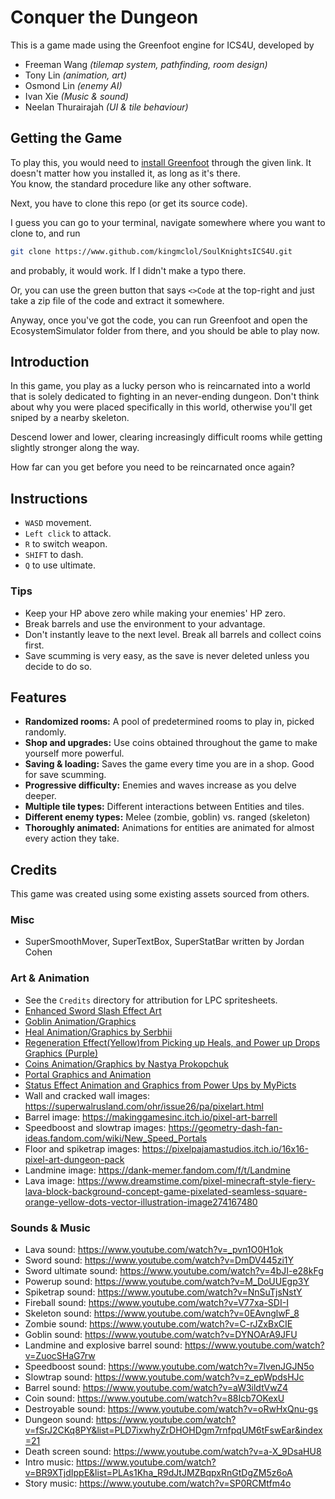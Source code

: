 # Conquer the Dungeon
This is a game made using the Greenfoot engine for ICS4U, developed by
* Freeman Wang *(tilemap system, pathfinding, room design)*
* Tony Lin *(animation, art)*
* Osmond Lin *(enemy AI)*
* Ivan Xie *(Music & sound)*
* Neelan Thurairajah *(UI & tile behaviour)*

## Getting the Game
To play this, you would need to [install Greenfoot](https://www.greenfoot.org/download) through the given link. It doesn't matter how you installed it, as long as it's there.\
You know, the standard procedure like any other software.

Next, you have to clone this repo (or get its source code).

I guess you can go to your terminal, navigate somewhere where you want to clone to, and run
```bash
git clone https://www.github.com/kingmclol/SoulKnightsICS4U.git
```
and probably, it would work. If I didn't make a typo there.

Or, you can use the green button that says `<>Code` at the top-right and just take a zip file of the code and extract it somewhere.

Anyway, once you've got the code, you can run Greenfoot and open the EcosystemSimulator folder from there, and you should be able to play now.

## Introduction
In this game, you play as a lucky person who is reincarnated into a world that is solely dedicated to fighting in an never-ending dungeon. Don't think about why you were placed specifically in this world, otherwise you'll get sniped by a nearby skeleton.

Descend lower and lower, clearing increasingly difficult rooms while getting slightly stronger along the way.

How far can you get before you need to be reincarnated once again?

## Instructions
- `WASD` movement.
- `Left click` to attack.
- `R` to switch weapon.
- `SHIFT` to dash.
- `Q` to use ultimate.

### Tips
- Keep your HP above zero while making your enemies' HP zero.
- Break barrels and use the environment to your advantage.
- Don't instantly leave to the next level. Break all barrels and collect coins first.
- Save scumming is very easy, as the save is never deleted unless you decide to do so.

## Features
- **Randomized rooms:** A pool of predetermined rooms to play in, picked randomly.
- **Shop and upgrades:** Use coins obtained throughout the game to make yourself more powerful.
- **Saving & loading:** Saves the game every time you are in a shop. Good for save scumming.
- **Progressive difficulty:** Enemies and waves increase as you delve deeper.
- **Multiple tile types:** Different interactions between Entities and tiles.
- **Different enemy types:** Melee (zombie, goblin) vs. ranged (skeleton)
- **Thoroughly animated:** Animations for entities are animated for almost every action they take.

## Credits
This game was created using some existing assets sourced from others.

### Misc
- SuperSmoothMover, SuperTextBox, SuperStatBar written by Jordan Cohen

### Art & Animation
- See the `Credits` directory for attribution for LPC spritesheets.
- [Enhanced Sword Slash Effect Art](https://spikerman.itch.io/sword-slashes)
- [Goblin Animation/Graphics](https://opengameart.org/content/lpc-goblin)
- [Heal Animation/Graphics by Serbhii](https://stock.adobe.com/images/heart-pixel-art-animation-isolated-vector-illustration-of-mobile-or-pc-game-sprites-design-for-stickers-logo-mobile-app-game-assets-8-bit-sprite-sheet-contains-flip-appear-disappear/433551947)
- [Regeneration Effect(Yellow)from Picking up Heals, and Power up Drops Graphics (Purple)](https://www.vecteezy.com/vector-art/25442353-8-bit-sparkling-sparkle-star-pixel-art)
- [Coins Animation/Graphics by Nastya Prokopchuk](https://www.istockphoto.com/vector/set-of-8-bit-pixel-graphics-icons-isolated-vector-illustration-game-art-coins-of-gm1787801854-547490383)
- [Portal Graphics and Animation](https://www.cleanpng.com/png-portal-video-game-film-column-sprite-5506003/)
- [Status Effect Animation and Graphics from Power Ups by MyPicts](https://www.deviantart.com/mypicts/art/Aura-412012866)
- Wall and cracked wall images: https://superwalrusland.com/ohr/issue26/pa/pixelart.html
- Barrel image: https://makinggamesinc.itch.io/pixel-art-barrell
- Speedboost and slowtrap images: https://geometry-dash-fan-ideas.fandom.com/wiki/New_Speed_Portals
- Floor and spiketrap images: https://pixelpajamastudios.itch.io/16x16-pixel-art-dungeon-pack
- Landmine image: https://dank-memer.fandom.com/f/t/Landmine
- Lava image: https://www.dreamstime.com/pixel-minecraft-style-fiery-lava-block-background-concept-game-pixelated-seamless-square-orange-yellow-dots-vector-illustration-image274167480

### Sounds & Music
- Lava sound: https://www.youtube.com/watch?v=_pvn1O0H1ok 
- Sword sound: https://www.youtube.com/watch?v=DmDV445zi1Y
- Sword ultimate sound: https://www.youtube.com/watch?v=4bJI-e28kFg
- Powerup sound: https://www.youtube.com/watch?v=M_DoUUEgp3Y
- Spiketrap sound: https://www.youtube.com/watch?v=NnSuTjsNstY
- Fireball sound: https://www.youtube.com/watch?v=V77xa-SDI-I
- Skeleton sound: https://www.youtube.com/watch?v=0EAvnglwF_8
- Zombie sound: https://www.youtube.com/watch?v=C-rJZxBxCIE
- Goblin sound: https://www.youtube.com/watch?v=DYNOArA9JFU
- Landmine and explosive barrel sound: https://www.youtube.com/watch?v=ZuocSHaG7rw
- Speedboost sound: https://www.youtube.com/watch?v=7lvenJGJN5o
- Slowtrap sound: https://www.youtube.com/watch?v=z_epWpdsHJc
- Barrel sound: https://www.youtube.com/watch?v=aW3ildtVwZ4
- Coin sound: https://www.youtube.com/watch?v=88Icb7OKexU
- Destroyable sound: https://www.youtube.com/watch?v=oRwHxQnu-gs
- Dungeon sound: https://www.youtube.com/watch?v=fSrJ2CKq8PY&list=PLD7ixwhyZrDHOHDgm7rnfpqUM6tFswEar&index=21
- Death screen sound: https://www.youtube.com/watch?v=a-X_9DsaHU8
- Intro music: https://www.youtube.com/watch?v=BR9XTjdIppE&list=PLAs1Kha_R9dJtJMZBqpxRnGtDgZM5z6oA
- Story music: https://www.youtube.com/watch?v=SP0RCMtfm4o

